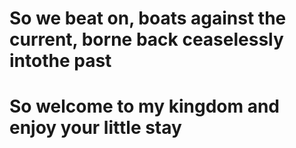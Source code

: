 # So we beat on, boats against the current, borne back ceaselessly intothe past
# So welcome to my kingdom and enjoy your little stay
